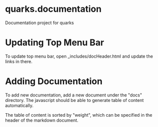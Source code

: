 # quarks.documentation
Documentation project for quarks

# Updating Top Menu Bar
To update top menu bar, open _includes/docHeader.html and update the links in there.

# Adding Documentation
To add new documentation, add a new document under the "docs" directory.  The javascript should be able to generate table of content automatically.

The table of content is sorted by "weight", which can be specified in the header of the markdown document.

